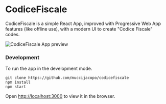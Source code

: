 # CodiceFiscale 

CodiceFiscale is a simple React App, improved with Progressive Web App features (like offline use), with a modern UI to create "Codice Fiscale" codes.

![CodiceFiscale App preview](https://user-images.githubusercontent.com/7196622/105766496-1d684480-5f5a-11eb-8d11-168fc1342b09.png)

### Development 
To run the app in the development mode.<br />
```
git clone https://github.com/muccijacopo/codicefiscale
npm install
npm start
```
Open [http://localhost:3000](http://localhost:3000) to view it in the browser.
